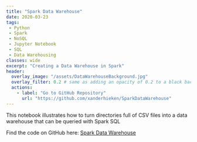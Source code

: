 ```yaml
---
title: "Spark Data Warehouse"
date: 2020-03-23
tags:
 - Python
 - Spark
 - NoSQL
 - Jupyter Notebook
 - SQL
 - Data Warehousing
classes: wide
excerpt: "Creating a Data Warehouse in Spark"
header:
  overlay_image: "/assets/DataWarehouseBackground.jpg"
  overlay_filter: 0.2 # same as adding an opacity of 0.2 to a black background
  actions:
    - label: "Go to GitHub Repository"
      url: "https://github.com/xanderhieken/SparkDataWarehouse"
---
```

This notebook illustrates how to turn directories full of CSV files into a data warehouse that can be queried with Spark SQL

Find the code on GitHub here: [Spark Data Warehouse](https://github.com/xanderhieken/SparkDataWarehouse)
